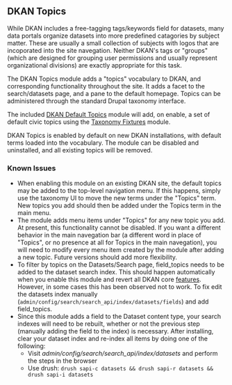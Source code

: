## DKAN Topics

While DKAN includes a free-tagging tags/keywords field for datasets, many data portals organize datasets into more predefined catagories by subject matter. These are usually a small collection of subjects with logos that are incoporated into the site navegation. Neither DKAN's tags or "groups" (which are designed for grouping user permissions and usually represent organizational divisions) are exactly appropriate for this task.

The DKAN Topics module adds a "topics" vocabulary to DKAN, and corresponding functionality throughout the site. It adds a facet to the search/datasets page, and a pane to the default homepage. Topics can be administered through the standard Drupal taxonomy interface.

The included [DKAN Default Topics](https://github.com/NuCivic/dkan/tree/7.x-1.x/modules/dkan/dkan_topics/modules/dkan_default_topics) module will add, on enable, a set of default civic topics using the [Taxonomy Fixtures](https://github.com/NuCivic/taxonomy_fixtures) module.

DKAN Topics is enabled by default on new DKAN installations, with default terms loaded into the vocabulary. The module can be disabled and uninstalled, and all existing topics will be removed.

### Known Issues

* When enabling this module on an existing DKAN site, the default topics may be added to the top-level navigation menu. If this happens, simply use the taxonomy UI to move the new terms under the "Topics" term. New topics you add should then be added under the Topics term in the main menu.
* The module adds menu items under "Topics" for any new topic you add. At present, this functionality cannot be disabled. If you want a different behavior in the main navegation bar (a different word in place of "Topics", or no presence at all for Topics in the main navegation), you will need to modify every menu item created by the module after adding a new topic. Future versions should add more flexibility.
* To filter by topics on the Datasets/Search page, field_topics needs to be added to the dataset search index. This should happen automatically when you enable this module and revert all DKAN core [features](https://www.drupal.org/project/features). However, in some cases this has been observed not to work. To fix edit the datasets index manually (`admin/config/search/search_api/index/datasets/fields`) and add field_topics.
* Since this module adds a field to the Dataset content type, your search indexes will need to be rebuilt, whether or not the previous step (manually adding the field to the index) is necessary. After installing, clear your dataset index and re-index all items by doing one of the following:
  * Visit _admin/config/search/search_api/index/datasets_ and perform the steps in the browser
  * Use drush: `drush sapi-c datasets && drush sapi-r datasets && drush sapi-i datasets`
